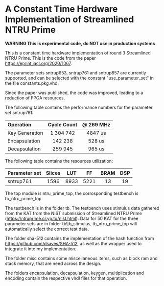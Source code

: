 # A Constant Time Hardware Implementation of Streamlined NTRU Prime

**WARNING This is experimental code, do NOT use in production systems**

This is a constant time hardware implementation of round 3 Streamlined NTRU Prime. This is the code from the paper https://eprint.iacr.org/2020/1067.

The parameter sets sntrup653, sntrup761 and sntrup857 are currently supported, and can be selected with the constant "use_parameter_set" in the file constants.pkg.vhd.


Since the paper was published, the code was improved, leading to a reduction of FPGA resources.

The following table contains the performance numbers for the parameter set sntrup761:

| Operation       | Cycle Count  | @ 269 MHz    |
| :-------------- | :----------: | :----------: | 
| Key Generation  | 1 304 742    | 4847 us      | 
| Encapsulation   | 142 238      | 528 us       | 
| Decapsulation   | 259 945      | 965 us       | 

The following table contains the resources utilization:

| Parameter set  | Slices       | LUT          | FF           | BRAM         | DSP          |
| :------------- | :----------: | :----------: | :----------: | :----------: | :----------: |
|  sntrup761     | 1596         | 8933         | 5221         | 13           |19            |

The top module is ntru_prime_top, the corrosponding testbench is tb_ntru_prime_top.

The testbench is in the folder tb. The testbench uses stimulus data gathered from the KAT from the NIST submission of Streamlined NTRU Prime (https://ntruprime.cr.yp.to/nist.html). Data for 50 KAT for the three parameter sets are in folder tb\tb_stimulus\, tb_ntru_prime_top will automatically select the correct test data.

The folder sha-512 contains the implementation of the hash function from https://github.com/dsaves/SHA-512, as well as the wrapper used to integrate it into my implementation.

The folder misc contains some miscellaneous items, such as block ram and stack memory, that are need across the design.

The folders encapsulation, decapsulation, keygen, multiplication and encoding contain the respective vhdl files for that operation.

